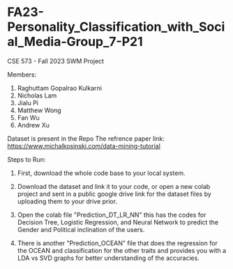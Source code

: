 # FA23-Personality_Classification_with_Social_Media-Group_7-P21
CSE 573 - Fall 2023 SWM Project

Members:
1. Raghuttam Gopalrao Kulkarni
2. Nicholas Lam
3. Jialu Pi
4. Matthew Wong
5. Fan Wu
6. Andrew Xu 

Dataset is present in the Repo
The refrence paper link: https://www.michalkosinski.com/data-mining-tutorial

Steps to Run:

1. First, download the whole code base to your local system.

2. Download the dataset and link it to your code, or open a new colab project and sent in a public google drive link for the dataset files by uploading them to your drive prior.

3. Open the colab file "Prediction_DT_LR_NN" this has the codes for Decision Tree, Logistic Regression, and Neural Network to predict the Gender and Political inclination of the users.

4. There is another "Prediction_OCEAN" file that does the regression for the OCEAN and classification for the other traits and provides you with a LDA vs SVD graphs for better understanding of the accuracies.
